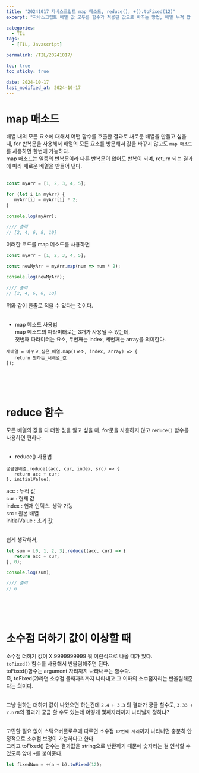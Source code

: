 ```yaml
---
title: "20241017 자바스크립트 map 메소드, reduce(), +().toFixed(12)"
excerpt: "자바스크립트 배열 값 모두를 함수가 적용된 값으로 바꾸는 방법, 배열 누적 합 구하기, 소수점 더하기 값 보정"

categories:
  - TIL
tags:
  - [TIL, Javascript]

permalink: /TIL/20241017/

toc: true
toc_sticky: true

date: 2024-10-17
last_modified_at: 2024-10-17
---
```


# map 매소드
배열 내의 모든 요소에 대해서 어떤 함수를 호출한 결과로 새로운 배열을 만들고 싶을 때, for 반복문을 사용해서 배열의 모든 요소를 방문해서 값을 바꾸지 않고도 ```map 매소드```를 사용하면 한번에 가능하다.<br>
map 매소드는 일종의 반복문이라 다른 반복문이 없어도 반복이 되며, return 되는 결과에 따라 새로운 배열을 만들어 낸다. <br><br>

```javascript
const myArr = [1, 2, 3, 4, 5];

for (let i in myArr) {
   myArr[i] = myArr[i] * 2;
}

console.log(myArr);

//// 출력
// [2, 4, 6, 8, 10]
```

이러한 코드를 map 메소드를 사용하면
```javascript
const myArr = [1, 2, 3, 4, 5];

const newMyArr = myArr.map(num => num * 2);

console.log(newMyArr);

//// 출력
// [2, 4, 6, 8, 10]
```
위와 같이 한줄로 적을 수 있다는 것이다. <br><br>

- map 메소드 사용법 <br>
map 메소드의 파라미터로는 3개가 사용될 수 있는데,<br>
첫번째 파라미터는 요소, 두번째는 index, 세번째는 array를 의미한다.<br>
```
새배열 = 바꾸고_싶은_배열.map((요소, index, array) => {
   return 원하는_새배열_값 
});
```
<br><br><br>


# reduce 함수
모든 배열의 값을 다 더한 값을 알고 싶을 때, for문을 사용하지 않고 ```reduce()``` 함수를 사용하면 편하다.<br><br>

- reduce() 사용법 <br>
```
궁금한배열.reduce((acc, cur, index, src) => {
   return acc + cur;
}, initialValue);
```
acc : 누적 값 <br>
cur : 현재 값 <br>
index : 현재 인덱스. 생략 가능 <br>
src : 원본 배열 <br>
initialValue : 초기 값<br><br>

쉽게 생각해서,
```javascript
let sum = [0, 1, 2, 3].reduce((acc, cur) => {
   return acc + cur;
}, 0);

console.log(sum);

//// 출력
// 6
```
<br><br><br>


# 소수점 더하기 값이 이상할 때
소수점 더하기 값이 X.9999999999 뭐 이런식으로 나올 때가 있다.<br>
```toFixed()``` 함수를 사용해서 반올림해주면 된다.<br>
toFixed()함수는 argument 자리까지 나타내주는 함수다.<br>
즉, toFixed(2)라면 소수점 둘째자리까지 나타내고 그 이하의 소수점자리는 반올림해준다는 의미다.<br><br>

그냥 원하는 더하기 값이 나왔으면 하는건데 ```2.4 + 3.3``` 의 결과가 궁금 할수도, ```3.33 + 2.678```의 결과가 궁금 할 수도 있는데 어떻게 몇째자리까지 나타낼지 정하냐?<br><br>

고민할 필요 없이 스택오버플로우에 따르면 소수점 ```12번째 자리```까지 나타내면 충분히 안정적으로 소수점 보정이 가능하다고 한다.<br>
그리고 toFixed() 함수는 결과값을 string으로 반환하기 때문에 숫자라는 걸 인식할 수 있도록 앞에 ```+```를 붙여준다.
```javascript
let fixedNum = +(a + b).toFixed(12);
```
<br><br><br>







